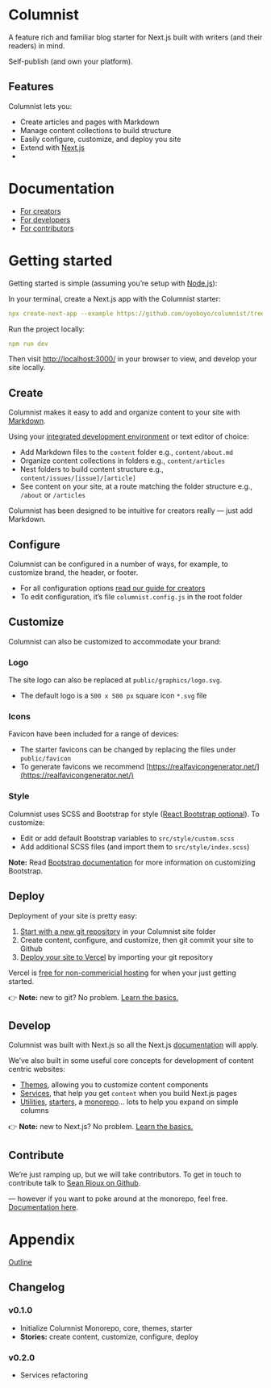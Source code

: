 # Columnist

A feature rich and familiar blog starter for Next.js built with writers (and their readers) in mind.

Self-publish (and own your platform).

## **Features**

Columnist lets you:

- Create articles and pages with Markdown
- Manage content collections to build structure
- Easily configure, customize, and deploy you site
- Extend with [Next.js](https://nextjs.org/)
-

# Documentation

- [For creators](https://www.notion.so/For-creators-b2dafe28cee74b7aaa4d1fe97eb8c0df)
- [For developers](https://www.notion.so/For-developers-3b5f7eb718a743c9a15b97762b1f114d)
- [For contributors](https://www.notion.so/For-contributors-f63563f256a94f44bcda6d234ce8de38)

# Getting started

Getting started is simple (assuming you’re setup with [Node.js](https://www.newline.co/@Adele/how-to-install-nodejs-and-npm-on-macos--22782681)):

In your terminal, create a Next.js app with the Columnist starter:

```yaml
npx create-next-app --example https://github.com/oyoboyo/columnist/tree/workspace/starters/starter
```

Run the project locally:

```yaml
npm run dev
```

Then visit [http://localhost:3000/](http://localhost:3000/) in your browser to view, and develop your site locally.

## Create

Columnist makes it easy to add and organize content to your site with [Markdown](https://www.markdownguide.org/cheat-sheet/).

Using your [integrated development environment](https://code.visualstudio.com/) or text editor of choice:

- Add Markdown files to the `content` folder e.g., `content/about.md`
- Organize content collections in folders e.g., `content/articles`
- Nest folders to build content structure e.g., `content/issues/[issue]/[article]`
- See content on your site, at a route matching the folder structure e.g., `/about` or `/articles`

Columnist has been designed to be intuitive for creators really — just add Markdown.

## Configure

Columnist can be configured in a number of ways, for example, to customize brand, the header, or footer.

- For all configuration options [read our guide for creators](https://www.notion.so/For-creators-b2dafe28cee74b7aaa4d1fe97eb8c0df)
- To edit configuration, it’s file `columnist.config.js` in the root folder

## Customize

Columnist can also be customized to accommodate your brand:

### Logo

The site logo can also be replaced at `public/graphics/logo.svg`.

- The default logo is a `500 x 500 px` square icon `*.svg` file

### Icons

Favicon have been included for a range of devices:

- The starter favicons can be changed by replacing the files under `public/favicon`
- To generate favicons we recommend [https://realfavicongenerator.net/](https://realfavicongenerator.net/)

### Style

Columnist uses SCSS and Bootstrap for style ([React Bootstrap optional](https://react-bootstrap.github.io/)). To customize:

- Edit or add default Bootstrap variables to `src/style/custom.scss`
- Add additional SCSS files (and import them to `src/style/index.scss`)

**Note:** Read [Bootstrap documentation](https://getbootstrap.com/docs/4.0/getting-started/theming/) for more information on customizing Bootstrap.

## Deploy

Deployment of your site is pretty easy:

1. [Start with a new git repository](https://kbroman.org/github_tutorial/pages/init.html) in your Columnist site folder
2. Create content, configure, and customize, then git commit your site to Github
3. [Deploy your site to Vercel](https://vercel.com/guides/deploying-react-with-vercel) by importing your git repository

Vercel is [free for non-commericial hosting](https://vercel.com/pricing) for when your just getting started.

👉 **Note:** new to git? No problem. [Learn the basics.](https://rogerdudler.github.io/git-guide/)

## Develop

Columnist was built with Next.js so all the Next.js [documentation](https://nextjs.org/docs/getting-started) will apply.

We’ve also built in some useful core concepts for development of content centric websites:

- [Themes](https://www.notion.so/For-developers-3b5f7eb718a743c9a15b97762b1f114d), allowing you to customize content components
- [Services](https://www.notion.so/For-developers-3b5f7eb718a743c9a15b97762b1f114d), that help you get `content` when you build Next.js pages
- [Utilities](https://www.notion.so/For-developers-3b5f7eb718a743c9a15b97762b1f114d), [starters](https://www.notion.so/For-developers-3b5f7eb718a743c9a15b97762b1f114d), a [monorepo](https://www.notion.so/For-developers-3b5f7eb718a743c9a15b97762b1f114d)... lots to help you expand on simple columns

👉 **Note:** new to Next.js? No problem. [Learn the basics.](https://nextjs.org/learn/foundations/about-nextjs?utm_source=next-site&utm_medium=nav-cta&utm_campaign=next-website)

## Contribute

We’re just ramping up, but we will take contributors. To get in touch to contribute talk to [Sean Rioux on Github](https://github.com/oyoboyo/columnist/discussions).

— however if you want to poke around at the monorepo, feel free. [Documentation here](https://www.notion.so/For-contributors-f63563f256a94f44bcda6d234ce8de38).

# Appendix

[Outline](https://www.notion.so/Outline-1fb14499acb84c61ba3f1c08a45cdf3f)

## Changelog

### v0.1.0

- Initialize Columnist Monorepo, core, themes, starter
- **Stories:** create content, customize, configure, deploy

### v0.2.0

- Services refactoring
